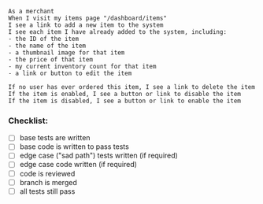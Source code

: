 ```
As a merchant
When I visit my items page "/dashboard/items"
I see a link to add a new item to the system
I see each item I have already added to the system, including:
- the ID of the item
- the name of the item
- a thumbnail image for that item
- the price of that item
- my current inventory count for that item
- a link or button to edit the item

If no user has ever ordered this item, I see a link to delete the item
If the item is enabled, I see a button or link to disable the item
If the item is disabled, I see a button or link to enable the item
```

### Checklist:

- [ ] base tests are written
- [ ] base code is written to pass tests
- [ ] edge case ("sad path") tests written (if required)
- [ ] edge case code written (if required)
- [ ] code is reviewed
- [ ] branch is merged
- [ ] all tests still pass
